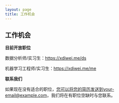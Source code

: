 ```yaml
---
layout: page
title: 工作机会
---
```

<div class="col-lg-12 text-center">
	<h2 class="section-heading text-uppercase">工作机会</h2>
</div>

**目前开放职位**

数据分析师/实习生：https://xdiwei.me/ds

机器学习工程师/实习生：https://xdiwei.me/me

**联系我们**

如果现在没有适合的职位，您可以将您的简历发送到your-email@example.com，我们将在有职位空缺时与您联系。
